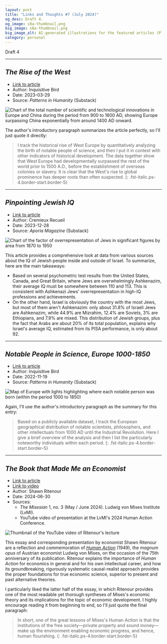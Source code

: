 ```yaml
---
layout: post
title: "Links and Thoughts #7 (July 2024)"
og_desc: Draft 4.
og_image: s8a-thumbnail.png
big_image: s8a-thumbnail.png
big_image_alt: AI-generated illustrations for the featured articles (Playground v2.5).
category: personal
---
```

Draft 4

---

## _The Rise of the West_

- [Link to article](https://inquisitivebird.substack.com/p/the-rise-of-the-west)
- Author: Inquisitive Bird
- Date: 2023-03-29
- Source: _Patterns in Humanity_ (Substack)

<img class="w-100" src="https://substackcdn.com/image/fetch/w_848,c_limit,f_webp,q_auto:good,fl_progressive:steep/https%3A%2F%2Fsubstack-post-media.s3.amazonaws.com%2Fpublic%2Fimages%2Fadc30a13-5f51-4ab8-acc0-4f3f6ea246a1_930x810.png" alt="Chart of the total number of scientific and technological innovations in Europe and China during the period from 900 to 1600 AD, showing Europe surpassing China exponentially from around 1400 AD onward."/>

The author's introductory paragraph summarizes the article perfectly, so I'll just quote it directly:

> I track the historical rise of West Europe by quantitatively analyzing the birth of notable people of science, and then I put it in context with other indicators of historical development. The data together show that West Europe had developmentally surpassed the rest of the world prior to 1500 A.D., before the establishment of overseas colonies or slavery. It is clear that the West's rise to global prominence has deeper roots than often suspected.
{: .fst-italic.ps-4.border-start.border-5}

---

## _Pinpointing Jewish IQ_

- [Link to article](https://www.aporiamagazine.com/p/pinpointing-jewish-iq)
- Author: Cremieux Recueil
- Date: 2023-12-28
- Source: _Aporia Magazine_ (Substack)

<img class="w-100" src="https://substackcdn.com/image/fetch/w_848,c_limit,f_webp,q_auto:good,fl_progressive:steep/https%3A%2F%2Fsubstack-post-media.s3.amazonaws.com%2Fpublic%2Fimages%2F41fa0ea0-4c0c-4200-8139-a170b97b8564_1846x1489.png" alt="Chart of the factor of overrepresentation of Jews in significant figures by area from 1870 to 1950"/>

This article provides a comprehensive look at data from various sources about the IQ of Jewish people inside and outside of Israel. To summarize, here are the main takeaways:

- Based on several psychometric test results from the United States, Canada, and Great Britain, where Jews are overwhelmingly Ashkenazim, their average IQ must be somewhere between 110 and 113. This is consistent with Ashkenazi Jews' overrepresentation in high-IQ professions and achievements.
- On the other hand, Israel is obviously the country with the most Jews, but most of them aren't Ashkenazim: only about 31.8% of Israeli Jews are Ashkenazim, while 44.9% are Mizrahim, 12.4% are Soviets, 3% are Ethiopians, and 7.9% are mixed. This distribution of Jewish groups, plus the fact that Arabs are about 20% of its total population, explains why Israel's average IQ, estimated from its PISA performance, is only about 92.

---

## _Notable People in Science, Europe 1000-1850_

- [Link to article](https://inquisitivebird.substack.com/p/notable-people-in-science-europe)
- Author: Inquisitive Bird
- Date: 2022-11-19
- Source: _Patterns in Humanity_ (Substack)

<img class="w-100" src="https://substackcdn.com/image/fetch/w_848,c_limit,f_webp,q_auto:good,fl_progressive:steep/https%3A%2F%2Fbucketeer-e05bbc84-baa3-437e-9518-adb32be77984.s3.amazonaws.com%2Fpublic%2Fimages%2F3967086a-b7a3-47e5-8581-c7dccba19b6b_1240x836.png" alt="Map of Europe with lights highlighting where each notable person was born (within the period 1000 to 1850)"/>

Again, I'll use the author's introductory paragraph as the summary for this entry:

> Based on a publicly available dataset, I track the European geographical distribution of notable scientists, philosophers, and other intellectuals from 1000 AD until the Industrial Revolution. Here I give a brief overview of the analysis and then I list the particularly noteworthy individuals within each period.
{: .fst-italic.ps-4.border-start.border-5}

---

## _The Book that Made Me an Economist_

- [Link to article](https://mises.org/misesian/book-made-me-economist)
- [Link to video](https://www.youtube.com/watch?v=ELXA0yeF2ds)
- Author: Shawn Ritenour
- Date: 2024-06-30
- Sources:
    - _The Misesian_ 1, no. 3 (May / June 2024). Ludwig von Mises Institute (LvMI).
    - YouTube video of presentation at the LvMI's 2024 Human Action Conference.

<img class="w-100" src="https://i.ytimg.com/vi/ELXA0yeF2ds/maxresdefault.jpg" alt="Thumbnail of the YouTube video of Ritenour's lecture"/>

This essay and corresponding presentation by economist Shawn Ritenour are a reflection and commemoration of [_Human Action_](https://cdn.mises.org/Human%20Action_3.pdf) (1949), the _magnum opus_ of Austrian economist Ludwig von Mises, on the occasion of the 75th anniversary of its publication. Ritenour explains the importance of _Human Action_ for economics in general and for his own intellectual career, and how its groundbreaking, rigurously systematic causal-realist approach provides the proper foundations for true economic science, superior to present and past alternative theories.

I particularly liked the latter half of the essay, in which Ritenour provides one of the most readable yet thorough syntheses of Mises's economic theory and its implications for the topic of economic development. I highly encourage reading it from beginning to end, so I'll just quote the final paragraph:

> In short, one of the great lessons of Mises's Human Action is that the institutions of the free society&mdash;private property and sound money&mdash;make up the environment enabling economic progress, and hence, human flourishing.
{: .fst-italic.ps-4.border-start.border-5}

